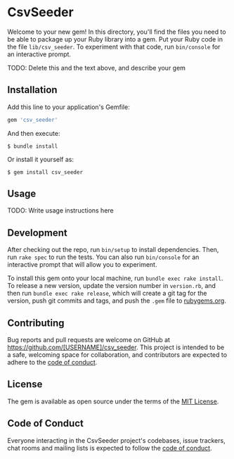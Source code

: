 # CsvSeeder

Welcome to your new gem! In this directory, you'll find the files you need to be able to package up your Ruby library into a gem. Put your Ruby code in the file `lib/csv_seeder`. To experiment with that code, run `bin/console` for an interactive prompt.

TODO: Delete this and the text above, and describe your gem

## Installation

Add this line to your application's Gemfile:

```ruby
gem 'csv_seeder'
```

And then execute:

    $ bundle install

Or install it yourself as:

    $ gem install csv_seeder

## Usage

TODO: Write usage instructions here

## Development

After checking out the repo, run `bin/setup` to install dependencies. Then, run `rake spec` to run the tests. You can also run `bin/console` for an interactive prompt that will allow you to experiment.

To install this gem onto your local machine, run `bundle exec rake install`. To release a new version, update the version number in `version.rb`, and then run `bundle exec rake release`, which will create a git tag for the version, push git commits and tags, and push the `.gem` file to [rubygems.org](https://rubygems.org).

## Contributing

Bug reports and pull requests are welcome on GitHub at https://github.com/[USERNAME]/csv_seeder. This project is intended to be a safe, welcoming space for collaboration, and contributors are expected to adhere to the [code of conduct](https://github.com/[USERNAME]/csv_seeder/blob/master/CODE_OF_CONDUCT.md).


## License

The gem is available as open source under the terms of the [MIT License](https://opensource.org/licenses/MIT).

## Code of Conduct

Everyone interacting in the CsvSeeder project's codebases, issue trackers, chat rooms and mailing lists is expected to follow the [code of conduct](https://github.com/[USERNAME]/csv_seeder/blob/master/CODE_OF_CONDUCT.md).
